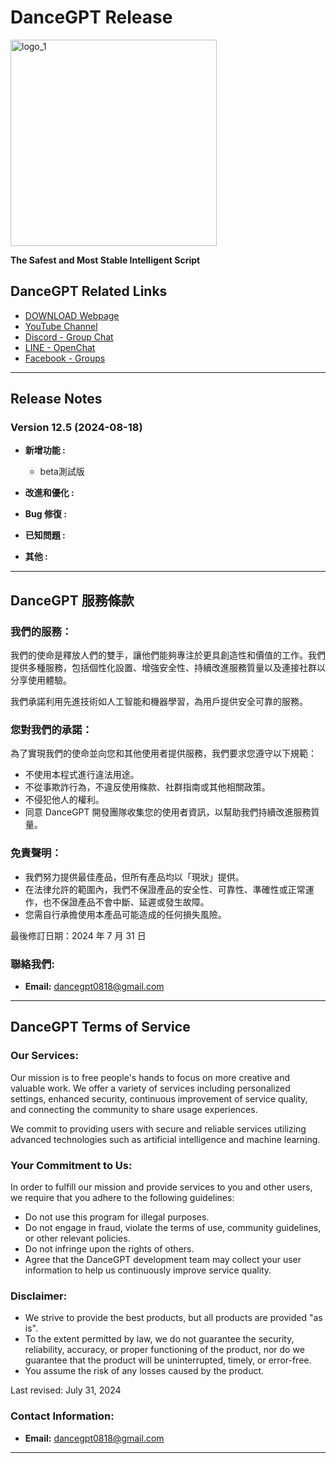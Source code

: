 # DanceGPT Release

<img src="https://github.com/user-attachments/assets/62b29607-a601-4b36-b358-96a72614b429" alt="logo_1" width="330" height="330">

**The Safest and Most Stable Intelligent Script**

## DanceGPT Related Links

- [DOWNLOAD Webpage](https://script.google.com/macros/s/AKfycbz_8SICc2npq99V2RBbhGVhyXmjk3t4zCWy2CEiJZz4NTuGlqYpWn3Tx8v3P_-yBWO4/exec)
- [YouTube Channel](https://www.youtube.com/channel/UCyYkZx9CHB1phWXSBm_EUsw)
- [Discord - Group Chat](https://discord.gg/7bnXN2w9pB)
- [LINE - OpenChat](https://line.me/ti/g2/YaS5cTVNrEduL831x3sYO_0mC6MaXAGTkHsy3Q?utm_source=invitation&utm_medium=link_copy&utm_campaign=default)
- [Facebook - Groups](https://www.facebook.com/groups/1946366565692858/)

---

## Release Notes

### Version 12.5 (2024-08-18)

- **新增功能 :**
  - beta測試版

- **改進和優化 :**

- **Bug 修復 :**

- **已知問題 :**

- **其他 :**

---

## DanceGPT 服務條款

### 我們的服務：

我們的使命是釋放人們的雙手，讓他們能夠專注於更具創造性和價值的工作。我們提供多種服務，包括個性化設置、增強安全性、持續改進服務質量以及連接社群以分享使用體驗。

我們承諾利用先進技術如人工智能和機器學習，為用戶提供安全可靠的服務。

### 您對我們的承諾：

為了實現我們的使命並向您和其他使用者提供服務，我們要求您遵守以下規範：

- 不使用本程式進行違法用途。
- 不從事欺詐行為，不違反使用條款、社群指南或其他相關政策。
- 不侵犯他人的權利。
- 同意 DanceGPT 開發團隊收集您的使用者資訊，以幫助我們持續改進服務質量。

### 免責聲明：

- 我們努力提供最佳產品，但所有產品均以「現狀」提供。
- 在法律允許的範圍內，我們不保證產品的安全性、可靠性、準確性或正常運作，也不保證產品不會中斷、延遲或發生故障。
- 您需自行承擔使用本產品可能造成的任何損失風險。

最後修訂日期：2024 年 7 月 31 日


### 聯絡我們:

- **Email:** [dancegpt0818@gmail.com](mailto:dancegpt0818@gmail.com)


---


## DanceGPT Terms of Service

### Our Services:

Our mission is to free people's hands to focus on more creative and valuable work. We offer a variety of services including personalized settings, enhanced security, continuous improvement of service quality, and connecting the community to share usage experiences.

We commit to providing users with secure and reliable services utilizing advanced technologies such as artificial intelligence and machine learning.

### Your Commitment to Us:

In order to fulfill our mission and provide services to you and other users, we require that you adhere to the following guidelines:

- Do not use this program for illegal purposes.
- Do not engage in fraud, violate the terms of use, community guidelines, or other relevant policies.
- Do not infringe upon the rights of others.
- Agree that the DanceGPT development team may collect your user information to help us continuously improve service quality.

### Disclaimer:

- We strive to provide the best products, but all products are provided "as is".
- To the extent permitted by law, we do not guarantee the security, reliability, accuracy, or proper functioning of the product, nor do we guarantee that the product will be uninterrupted, timely, or error-free.
- You assume the risk of any losses caused by the product.

Last revised: July 31, 2024


### Contact Information:

- **Email:** [dancegpt0818@gmail.com](mailto:dancegpt0818@gmail.com)

---
